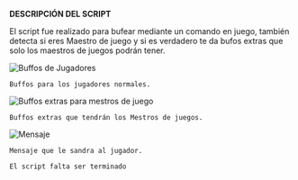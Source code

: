 **DESCRIPCIÓN DEL SCRIPT**

El script fue realizado para bufear mediante un comando en juego, también detecta si eres Maestro de juego y si es verdadero te da bufos extras que solo los maestros de juegos podrán tener.

![Buffos de Jugadores](https://i.postimg.cc/Hk1fD2qV/Screenshot-10.png)

```Buffos para los jugadores normales.```

![Buffos extras para mestros de juego](https://i.postimg.cc/kM6J7Tpc/Screenshot-11.png)

```Buffos extras que tendrán los Mestros de juegos.```

![Mensaje](https://i.postimg.cc/jq7bpLD3/Screenshot-12.png)

```Mensaje que le sandra al jugador.```

``El script falta ser terminado``

